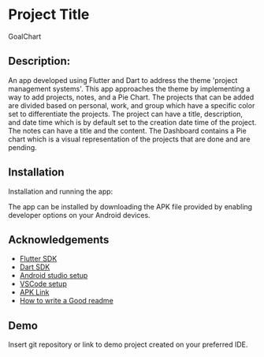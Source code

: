 # Project Title

GoalChart

## Description:
An app developed using Flutter and Dart to address the theme 'project management systems'. 
This app approaches the theme by implementing a way to add projects, notes, and a Pie Chart. 
The projects that can be added are divided based on personal, work, and group which have a specific color set to differentiate the projects. 
The project can have a title, description, and date time which is by default set to the creation date time of the project. 
The notes can have a title and the content. 
The Dashboard contains a Pie chart which is a visual representation of the projects that are done and are pending.





## Installation

Installation and running the app:

The app can be installed by downloading the APK file provided by enabling developer options on your Android devices.

## Acknowledgements

 - [Flutter SDK](https://docs.flutter.dev/get-started/install)
 - [Dart SDK](https://dart.dev/get-dart)
 - [Android studio setup](https://developer.android.com/studio)
 - [VSCode setup](https://code.visualstudio.com/)
 - [APK Link](https://drive.google.com/file/d/1XdxP29XsZE1U0M7fKprZmMEZNeEzOFLa/view?usp=sharing)
 - [How to write a Good readme](https://bulldogjob.com/news/449-how-to-write-a-good-readme-for-your-github-project)


## Demo

Insert git repository or link to demo project created on your preferred IDE.
